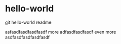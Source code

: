 # hello-world
git hello-world readme

asfasdfasdfasdfasdf more adfasdfasdfasdf
even more asdfasdfasdfasdfasdf
